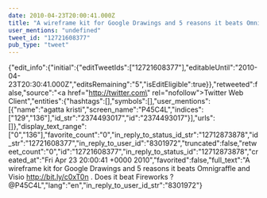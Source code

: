 ```yaml
---
date: 2010-04-23T20:00:41.000Z
title: "A wireframe kit for Google Drawings and 5 reasons it beats Omnigraffle and Visio http://bit.ly/c0xT0n . Does it beat Fireworks ? <a href='http://twitter.com/P45C4L'>@P45C4L</a>″"
user_mentions: "undefined"
tweet_id: "12721608377"
pub_type: "tweet"
---
```

{"edit_info":{"initial":{"editTweetIds":["12721608377"],"editableUntil":"2010-04-23T20:30:41.000Z","editsRemaining":"5","isEditEligible":true}},"retweeted":false,"source":"<a href=\"http://twitter.com\" rel=\"nofollow\">Twitter Web Client</a>","entities":{"hashtags":[],"symbols":[],"user_mentions":[{"name":"agatta kristi","screen_name":"P45C4L","indices":["129","136"],"id_str":"2374493017","id":"2374493017"}],"urls":[]},"display_text_range":["0","136"],"favorite_count":"0","in_reply_to_status_id_str":"12712873878","id_str":"12721608377","in_reply_to_user_id":"8301972","truncated":false,"retweet_count":"0","id":"12721608377","in_reply_to_status_id":"12712873878","created_at":"Fri Apr 23 20:00:41 +0000 2010","favorited":false,"full_text":"A wireframe kit for Google Drawings and 5 reasons it beats Omnigraffle and Visio http://bit.ly/c0xT0n . Does it beat Fireworks ? @P45C4L","lang":"en","in_reply_to_user_id_str":"8301972"}
